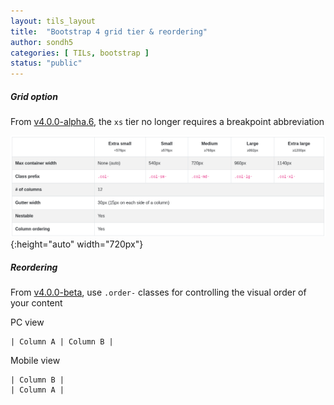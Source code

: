 ```yaml
---
layout: tils_layout
title:  "Bootstrap 4 grid tier & reordering"
author: sondh5
categories: [ TILs, bootstrap ]
status: "public"
---
```


##### Grid option
From [v4.0.0-alpha.6](https://github.com/twbs/bootstrap/releases/tag/v4.0.0-alpha.6), the `xs` tier no longer requires a breakpoint abbreviation

![bootstrap-v4-grid](/images/tils/bootstrap-v4-grid.png){:height="auto" width="720px"}

##### Reordering
From [v4.0.0-beta](https://github.com/twbs/bootstrap/releases/tag/v4.0.0-beta), use ``.order-`` classes for controlling the visual order of your content

PC view

```
| Column A | Column B |
```

Mobile view
```
| Column B |
| Column A |
```
